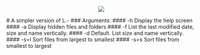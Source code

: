 <p style="text-align:center;">
<img src="http://i.pi.gy/Og4G.png">
</p>
# A simpler version of L.-
### Arguments:
#### -h
Display the help screen
#### -a
Display hidden files and folders
#### -f
List the last modified date, size and name vertically.
#### -d
Default. List size and name vertically.
#### -s=l
Sort files from largest to smallest
#### -s=s
Sort files from smallest to largest
